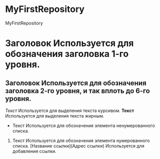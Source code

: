 # MyFirstRepository
 MyFirstRepository
# Заголовок	Используется для обозначения заголовка 1-го уровня.
## Заголовок	Используется для обозначения заголовка 2-го уровня, и так вплоть до 6-го уровня.
*Текст*	Используется для выделения текста курсивом.
**Текст**	Используется для выделения текста жирным.
* Текст	Используется для обозначения элемента ненумерованного списка.
1. Текст	Используется для обозначения элемента нумерованного списка.
[Название ссылки](Адрес ссылки)	Используется для добавления ссылки.
